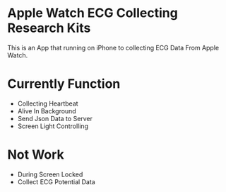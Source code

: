# Apple Watch ECG Collecting Research Kits

This is an App that running on iPhone to collecting ECG Data From Apple Watch.

# Currently Function

- Collecting Heartbeat
- Alive In Background
- Send Json Data to Server
- Screen Light Controlling

# Not Work

- During Screen Locked
- Collect ECG Potential Data